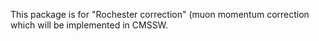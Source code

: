 This package is for "Rochester correction" (muon momentum correction which will be implemented in CMSSW.